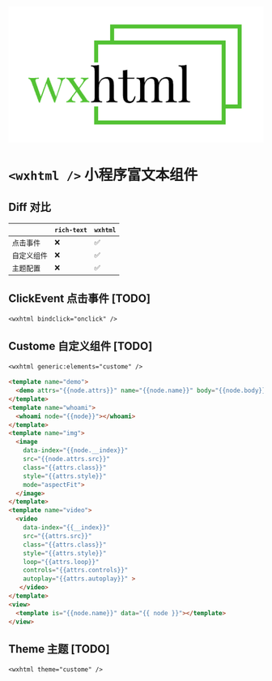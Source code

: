 ![wxhtml](./logo.png)
# `<wxhtml />` 小程序富文本组件


## Diff 对比

||`rich-text`|`wxhtml`|
|---|---|---|
|点击事件|❌|✅|
|自定义组件|❌|✅|
|主题配置|❌|✅|


## ClickEvent 点击事件 [TODO]
`<wxhtml bindclick="onclick" />`
## Custome 自定义组件 [TODO]
`<wxhtml generic:elements="custome" />`

```html
<template name="demo">
  <demo attrs="{{node.attrs}}" name="{{node.name}}" body="{{node.body}}"></demo>
</template>
<template name="whoami">
  <whoami node="{{node}}"></whoami>
</template>
<template name="img">
  <image
    data-index="{{node.__index}}"
    src="{{node.attrs.src}}"
    class="{{attrs.class}}"
    style="{{attrs.style}}"
    mode="aspectFit">
  </image>
</template>
<template name="video">
  <video
    data-index="{{__index}}"
    src="{{attrs.src}}"
    class="{{attrs.class}}"
    style="{{attrs.style}}"
    loop="{{attrs.loop}}"
    controls="{{attrs.controls}}"
    autoplay="{{attrs.autoplay}}" >
   </video>
</template>
<view>
  <template is="{{node.name}}" data="{{ node }}"></template>
</view>

```
## Theme 主题 [TODO]
`<wxhtml theme="custome" />`
